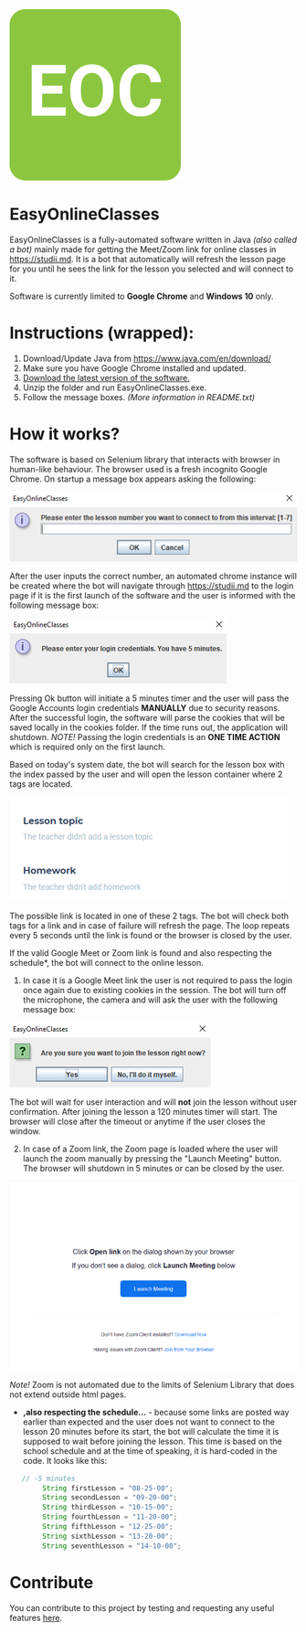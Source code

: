 ![Logo](logo.png)

# EasyOnlineClasses
EasyOnlineClasses is a fully-automated software written in Java *(also called a bot)* mainly made for getting the Meet/Zoom link for online classes in https://studii.md. It is a bot that automatically will refresh the lesson page for you until he sees the link for the 
lesson you selected and will connect to it.

Software is currently limited to **Google Chrome** and **Windows 10** only.

# Instructions (wrapped):
1. Download/Update Java from https://www.java.com/en/download/
2. Make sure you have Google Chrome installed and updated.
3. [Download the latest version of the software.](https://github.com/Dimagreg/EasyOnlineClasses/releases)
4. Unzip the folder and run EasyOnlineClasses.exe.
5. Follow the message boxes.
*(More information in README.txt)*

# How it works?
The software is based on Selenium library that interacts with browser in human-like behaviour. The browser used is a fresh incognito Google Chrome.
On startup a message box appears asking the following:

![info1](infobox/info1.PNG)

After the user inputs the correct number, an automated chrome instance will be created where the bot will navigate through https://studii.md to the login page if it is the first launch of the software and the user is informed with the following message box:

![info2](infobox/info2.PNG)

Pressing Ok button will initiate a 5 minutes timer and the user will pass the Google Accounts login credentials **MANUALLY** due to security reasons. After the successful login, the software will parse the cookies that will be saved locally in the cookies folder. If the time runs out, the application will shutdown.
*NOTE!* Passing the login credentials is an **ONE TIME ACTION** which is required only on the first launch.

Based on today's system date, the bot will search for the lesson box with the index passed by the user and will open the lesson container where 2 <span> tags are located.

![info4](infobox/info4.PNG)

The possible link is located in one of these 2 <span> tags. The bot will check both tags for a link and in case of failure will refresh the page. The loop repeats every 5 seconds until the link is found or the browser is closed by the user.
  
If the valid Google Meet or Zoom link is found and also respecting the schedule*, the bot will connect to the online lesson.

1. In case it is a Google Meet link the user is not required to pass the login once again due to existing cookies in the session. The bot will turn off the microphone, the camera and will ask the user with the following message box:

![info3](infobox/info3.PNG)

The bot will wait for user interaction and will **not** join the lesson without user confirmation. After joining the lesson a 120 minutes timer will start. The browser will close after the timeout or anytime if the user closes the window.

2. In case of a Zoom link, the Zoom page is loaded where the user will launch the zoom manually by pressing the "Launch Meeting" button. The browser will shutdown in 5 minutes or can be closed by the user.

![info5](infobox/info5.png)

*Note!* Zoom is not automated due to the limits of Selenium Library that does not extend outside html pages.

* **,also respecting the schedule...** - because some links are posted way earlier than expected and the user does not want to connect to the lesson 20 minutes before its start, the bot will calculate the time it is supposed to wait before joining the lesson. This time is based on the school schedule and at the time of speaking, it is hard-coded in the code. It looks like this:

```java
   // -5 minutes
        String firstLesson = "08-25-00";
        String secondLesson = "09-20-00";
        String thirdLesson = "10-15-00";
        String fourthLesson = "11-20-00";
        String fifthLesson = "12-25-00";
        String sixthLesson = "13-20-00";
        String seventhLesson = "14-10-00";
```

# Contribute
You can contribute to this project by testing and requesting any useful features [here](https://github.com/Dimagreg/EasyOnlineClasses/issues).
